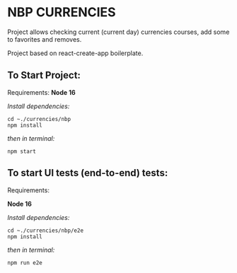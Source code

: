 # NBP CURRENCIES
Project allows checking current (current day) currencies courses, add some to favorites and removes.

Project based on react-create-app boilerplate.

## To Start Project:
Requirements:
**Node 16**

*Install dependencies:*
```
cd ~./currencies/nbp
npm install
```

*then in terminal:*
```
npm start
```

## To start UI tests (end-to-end) tests:
Requirements:

**Node 16**

*Install dependencies:*
```
cd ~./currencies/nbp/e2e
npm install
```

*then in terminal:*
```
npm run e2e
```